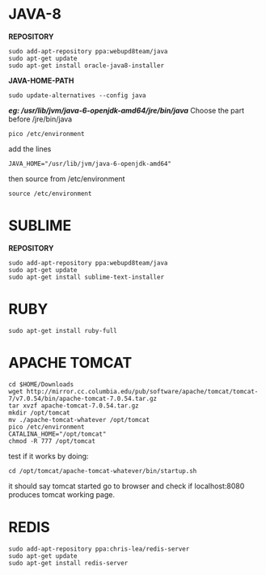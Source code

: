 # JAVA-8

__REPOSITORY__
```
sudo add-apt-repository ppa:webupd8team/java
sudo apt-get update
sudo apt-get install oracle-java8-installer
```
__JAVA-HOME-PATH__

```
sudo update-alternatives --config java
```

___eg:  /usr/lib/jvm/java-6-openjdk-amd64/jre/bin/java___
Choose the part before /jre/bin/java

```
pico /etc/environment
```
add the lines 

```
JAVA_HOME="/usr/lib/jvm/java-6-openjdk-amd64"
```

then source from /etc/environment
```
source /etc/environment
```

# SUBLIME

__REPOSITORY__
```
sudo add-apt-repository ppa:webupd8team/java
sudo apt-get update
sudo apt-get install sublime-text-installer
```

# RUBY
```
sudo apt-get install ruby-full
```

# APACHE TOMCAT


```
cd $HOME/Downloads
wget http://mirror.cc.columbia.edu/pub/software/apache/tomcat/tomcat-7/v7.0.54/bin/apache-tomcat-7.0.54.tar.gz
tar xvzf apache-tomcat-7.0.54.tar.gz
mkdir /opt/tomcat
mv ./apache-tomcat-whatever /opt/tomcat
pico /etc/environment
CATALINA_HOME="/opt/tomcat"
chmod -R 777 /opt/tomcat
```
test if it works by doing:

```
cd /opt/tomcat/apache-tomcat-whatever/bin/startup.sh
```

it should say tomcat started
go to browser and check if 
localhost:8080 produces tomcat working page.

# REDIS

```
sudo add-apt-repository ppa:chris-lea/redis-server
sudo apt-get update
sudo apt-get install redis-server
```


